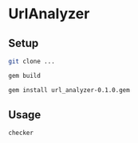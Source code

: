 # UrlAnalyzer

## Setup

```sh
git clone ...

gem build

gem install url_analyzer-0.1.0.gem
```

## Usage

```sh
checker 
```
